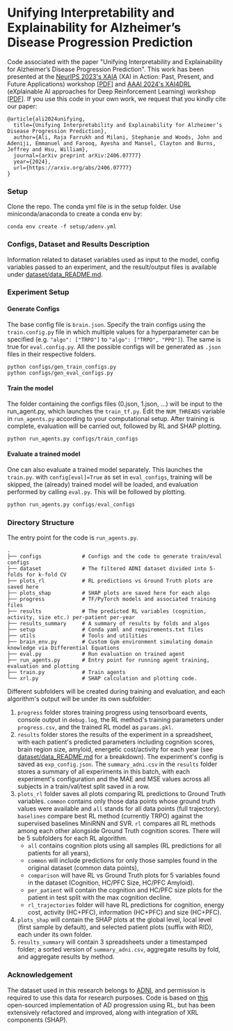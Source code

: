 # Unifying Interpretability and Explainability for Alzheimer’s Disease Progression Prediction

Code associated with the paper "Unifying Interpretability and Explainability for Alzheimer’s Disease Progression Prediction". This work has been presented at the [NeurIPS 2023's XAIA](https://xai-in-action.github.io/) (XAI in Action: Past, Present, and Future Applications) workshop [[PDF](https://openreview.net/pdf?id=joaWGug1CU)] and [AAAI 2024's XAI4DRL](https://xai4drl.github.io/) (eXplainable AI approaches for Deep Reinforcement Learning) workshop [[PDF](https://openreview.net/pdf?id=OuhYChnUeP)]. If you use this code in your own work, we request that you kindly cite our paper:
```
@article{ali2024unifying,
  title={Unifying Interpretability and Explainability for Alzheimer’s Disease Progression Prediction},
  author={Ali, Raja Farrukh and Milani, Stephanie and Woods, John and Adeniji, Emmanuel and Farooq, Ayesha and Mansel, Clayton and Burns, Jeffrey and Hsu, William},
  journal={arXiv preprint arXiv:2406.07777}
  year={2024},
  url={https://arxiv.org/abs/2406.07777}
}
```

### Setup

Clone the repo. The conda yml file is in the setup folder. Use miniconda/anaconda to create a conda env by:

```
conda env create -f setup/adenv.yml
```

### Configs, Dataset and Results Description

Information related to dataset variables used as input to the model, config variables passed to an experiment, and the result/output files is available under [dataset/data_README.md](dataset/data_README.md).

### Experiment Setup

#### Generate Configs

The base config file is `brain.json`. Specify the train configs using the `train.config.py` file in which multiple values for a hyperparameter can be specified (e.g. `"algo": ["TRPO"]` to `"algo": ["TRPO", "PPO"]`). The same is true for `eval.config.py`. All the possible configs will be generated as `.json` files in their respective folders.

```
python configs/gen_train_configs.py
python configs/gen_eval_configs.py
```

#### Train the model

The folder containing the configs files (0.json, 1.json, ...) will be input to the run_agent.py, which launches the `train_tf.py`. Edit the `NUM_THREADS` variable in `run_agents.py` according to your computational setup. After training is complete, evaluation will be carried out, followed by RL and SHAP plotting.

```
python run_agents.py configs/train_configs
```

#### Evaluate a trained model

One can also evaluate a trained model separately. This launches the `train.py`. with `config[eval]=True` as set in `eval_configs`, training will be skipped, the (already) trained model will be loaded, and evaluation performed by calling `eval.py`. This will be followed by plotting.

```python
python run_agents.py configs/eval_configs
```

### Directory Structure

The entry point for the code is `run_agents.py`.
```
.
├── configs             # Configs and the code to generate train/eval configs
├── dataset             # The filtered ADNI dataset divided into 5-folds for k-fold CV
├── plots_rl            # RL predictions vs Ground Truth plots are saved here
├── plots_shap          # SHAP plots are saved here for each algo
├── progress            # TF/PyTorch models and associated training files
├── results             # The predicted RL variables (cognition, activity, size etc.) per-patient per-year
├── results_summary     # A summary of results by folds and algos
├── setup               # Conda yaml and requirements.txt files
├── utils               # Tools and utilities 
├── brain_env.py        # Custom Gym environment simulating domain knowledge via Differential Equations
├── eval.py             # Run evaluation on trained agent
├── run_agents.py       # Entry point for running agent training, evaluation and plotting
├── train.py            # Train agents
└── xrl.py              # SHAP calculation and plotting code.
```
Different subfolders will be created during training and evaluation, and each algorithm's output will be under its own subfolder:

1. `progress` folder stores training progress using tensorboard events, console output in `debug.log`, the RL method's training parameters under `progress.csv`, and the trained RL model as `params.pkl`.
2. `results` folder stores the results of the experiment in a spreadsheet, with each patient's predicted parameters including cognition scores, brain region size, amyloid, energetic cost/activity for each year (see [dataset/data_README.md](dataset/data_README.md) for a breakdown). The experiment's config is saved as `exp_config.json`. The `summary_adni.csv` in the `results` folder stores a summary of all experiments in this batch, with each experiment's configuration and the MAE and MSE values across all subjects in a train/val/test split saved in a row.
3. `plots_rl` folder saves all plots comparing RL predictions to Ground Truth variables. `common` contains only those data points whose ground truth values were available and `all` stands for all data points (full trajectory). `baselines` compare best RL method (currently TRPO) against the supervised baselines MiniRNN and SVR. `rl` compares all RL methods among each other alongside Ground Truth cognition scores. There will be 5 subfolders for each RL algorithm. 
    * `all` contains cognition plots using all samples (RL predictions for all patients for all years), 
    * `common` will include predictions for only those samples found in the original dataset (common data points), 
    * `comparison` will have RL vs Ground Truth plots for 5 variables found in the dataset (Cognition, HC/PFC Size, HC/PFC Amyloid). 
    * `per_patient` will contain the cognition and HC/PFC size plots for the patient in test split with the max cognition decline. 
    * `rl_trajectories` folder will have RL predictions for cognition, energy cost, activity (HC+PFC), information (HC+PFC) and size (HC+PFC).
4. `plots_shap` will contain the SHAP plots at the global level, local level (first sample by default), and selected patient plots (suffix with RID), each under its own folder.
5. `results_summary` will contain 3 spreadsheets under a timestamped folder; a sorted version of `summary_adni.csv`, aggregate results by fold, and aggregate results by method.

### Acknowledgement

The dataset used in this research belongs to [ADNI](https://adni.loni.usc.edu/data-samples/access-data/), and permission is required to use this data for research purposes. Code is based on [this](https://github.com/anic46/ADProgModel) open-sourced implementation of AD progression using RL, but has been extensively refactored and improved, along with integration of XRL components (SHAP). 
